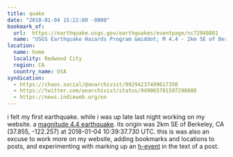 ```yaml
---
title: quake
date: "2018-01-04 15:22:00 -0800"
bookmark_of:
  url:  https://earthquake.usgs.gov/earthquakes/eventpage/nc72948801
  name: "USGS Earthquake Hazards Program &middot; M 4.4 - 2km SE of Berkeley, CA"
location:
  name: home
  locality: Redwood City
  region: CA
  country_name: USA
syndication:
  - https://chaos.social/@anarchivist/99294237499617350
  - https://twitter.com/anarchivist/status/949065781597298688
  - https://news.indieweb.org/en
---
```


i felt my first earthquake. while i was up late last night working on my website. <span class="h-event">a <a href="https://earthquake.usgs.gov/earthquakes/eventpage/nc72948801" class="u-url p-name">magnitude 4.4 earthquake</a>. its origin was <span class="p-location h-adr">2km SE of Berkeley, CA (<span class="p-latitude">37.855</span>, <span class="p-longitude">-122.257</span>)</span> at <time class="dt-datetime" datetime="2018-01-04T10:39:37.730">2018-01-04 10:39:37.730 UTC</time></span>. this is was also an excuse to work more on my website, adding bookmarks and locations to posts, and experimenting with marking up an [h-event](http://microformats.org/wiki/h-event) in the text of a post.
